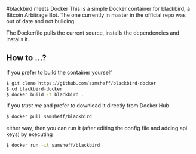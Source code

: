 #blackbird meets Docker
This is a simple Docker container for blackbird, a Bitcoin Arbitrage Bot. The one currently in master in the official repo was out of date and not building.

The Dockerfile pulls the current source, installs the dependencies and installs it.

## How to ...?

If you prefer to build the container yourself

```bash
$ git clone https://github.com/samsheff/blackbird-docker
$ cd blackbird-docker
$ docker build -t blackbird .
```

If you *trust me* and prefer to download it directly from Docker Hub

```bash
$ docker pull samsheff/blackbird
```

either way, then you can run it (after editing the config file and adding api keys) by executing

```bash
$ docker run -it samsheff/blackbird
```

